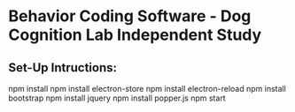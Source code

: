 # Behavior Coding Software - Dog Cognition Lab Independent Study

## Set-Up Intructions:

npm install
npm install electron-store
npm install electron-reload
npm install bootstrap
npm install jquery
npm install popper.js
npm start

